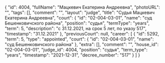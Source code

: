 {
    "id": 4004,
    "fullName": "Мацкевич Екатерина Андреевна",
    "photoURL": "",
    "tags": [],
    "comment": "",
    "layout": "judge",
    "title": "Судья Мацкевич Екатерина Андреевна",
    "court": {
        "id": "02-004-03-01",
        "name": "суд Бешенковичского района",
        "position": "судья",
        "termType": "years",
        "term": 5,
        "description": "c 31.12.2021, на срок 5 лет, по указу 517",
        "timestamp": "31.12.2021"
    },
    "previousCourt": null,
    "career": [
        {
            "id": 5292,
            "term": 5,
            "type": "appointed",
            "court": {
                "id": "02-004-03-01",
                "name": "суд Бешенковичского района"
            },
            "extra": [],
            "comment": "",
            "house_id": "02-004-03-01",
            "judge_id": 4004,
            "position": "судья",
            "term_type": "years",
            "timestamp": "2021-12-31",
            "decree_number": "517"
        }
    ]
}